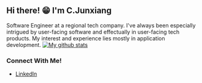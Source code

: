 ## Hi there! 😁 I'm **C.Junxiang**

Software Engineer at a regional tech company. I've always been especially intrigued by user-facing software and effectually in user-facing tech products. My interest and experience lies mostly in application development.
[![My github stats](https://github-readme-stats.vercel.app/api?username=cjunxiang&count_private=true&show_icons=true&theme=radical)](https://github.com/anuraghazra/github-readme-stats)

### Connect With Me! 
- [LinkedIn](https://www.linkedin.com/in/cjunxiang/)

<br />
